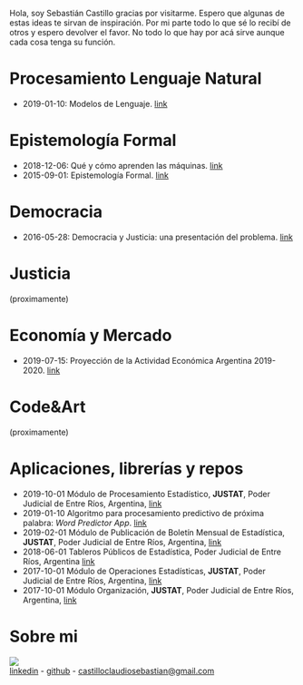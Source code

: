 Hola, soy Sebastián Castillo gracias por visitarme. Espero que algunas de estas ideas te sirvan de inspiración. Por mi parte todo lo que sé lo recibí de otros y espero devolver el favor. No todo lo que hay por acá sirve aunque cada cosa tenga su función. 

# Procesamiento Lenguaje Natural

- 2019-01-10: Modelos de Lenguaje. [link](https://castillosebastian.github.io/NLP/Modelos_de_Lenguaje.html)

# Epistemología Formal
- 2018-12-06: Qué y cómo aprenden las máquinas. [link](https://castillosebastian.github.io/epistemologia_formal/Qué-y-cómo-aprenden-las-redes-neuronales.html)
- 2015-09-01: Epistemología Formal. [link](https://castillosebastian.github.io/epistemologia_formal/epistemología_formal.html)   

# Democracia
- 2016-05-28: Democracia y Justicia: una presentación del problema. [link](https://castillosebastian.github.io/democracia/Democracia_y_Justicia__una_presentacion_del_problema.html)

# Justicia
(proximamente)

# Economía y Mercado
- 2019-07-15: Proyección de la Actividad Económica Argentina 2019-2020. [link](https://castillosebastian.github.io/economía_mercado/Proyección_Actividad_Económica_2019_2020.html)

# Code&Art
(proximamente)

# Aplicaciones, librerías y repos
- 2019-10-01 Módulo de Procesamiento Estadístico, **JUSTAT**, Poder Judicial de Entre Ríos, Argentina, [link](https://bitbucket.org/apgye/apgyeprocesamiento/src/master/)    
- 2019-01-10 Algoritmo para procesamiento predictivo de próxima palabra: *Word Predictor App*. 
[link](https://castillocs.shinyapps.io/shiny_app/)      
- 2019-02-01 Módulo de Publicación de Boletín Mensual de Estadística, **JUSTAT**, Poder Judicial de Entre Ríos, Argentina, [link](https://bitbucket.org/apgye/apgyeinformes/src/master/)
- 2018-06-01 Tableros Públicos de Estadística, Poder Judicial de Entre Ríos, Argentina [link](https://bitbucket.org/apgye/tablero/src/master/)    
- 2017-10-01 Módulo de Operaciones Estadísticas, **JUSTAT**, Poder Judicial de Entre Ríos, Argentina, [link](https://bitbucket.org/apgye/apgyeoperationsjuser/src/master/)    
- 2017-10-01 Módulo Organización, **JUSTAT**, Poder Judicial de Entre Ríos, Argentina, [link](https://bitbucket.org/apgye/apgyejuserorganization/src/master/)     
  
# Sobre mi
![](hijos.jpg)     
[linkedin](https://www.linkedin.com/in/claudio-sebasti%C3%A1n-castillo-846a91110/) -  [github](https://github.com/castillosebastian) - castilloclaudiosebastian@gmail.com


